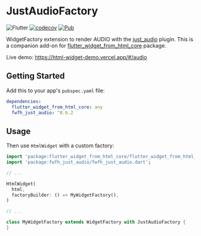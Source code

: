 # JustAudioFactory

![Flutter](https://github.com/daohoangson/flutter_widget_from_html/workflows/Flutter/badge.svg)
[![codecov](https://codecov.io/gh/daohoangson/flutter_widget_from_html/branch/master/graph/badge.svg)](https://codecov.io/gh/daohoangson/flutter_widget_from_html)
[![Pub](https://img.shields.io/pub/v/fwfh_just_audio.svg)](https://pub.dev/packages/fwfh_just_audio)

WidgetFactory extension to render AUDIO with the [just_audio](https://pub.dev/packages/just_audio) plugin.
This is a companion add-on for [flutter_widget_from_html_core](https://pub.dev/packages/flutter_widget_from_html_core) package.

Live demo: https://html-widget-demo.vercel.app/#/audio

## Getting Started

Add this to your app's `pubspec.yaml` file:

```yaml
dependencies:
  flutter_widget_from_html_core: any
  fwfh_just_audio: ^0.6.2
```

## Usage

Then use `HtmlWidget` with a custom factory:

```dart
import 'package:flutter_widget_from_html_core/flutter_widget_from_html_core.dart';
import 'package:fwfh_just_audio/fwfh_just_audio.dart';

// ...

HtmlWidget(
  html,
  factoryBuilder: () => MyWidgetFactory(),
)

// ...

class MyWidgetFactory extends WidgetFactory with JustAudioFactory {
}
```
